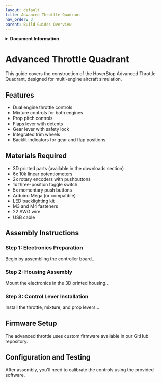 ```yaml
---
layout: default
title: Advanced Throttle Quadrant
nav_order: 3
parent: Build Guides Overview
---
```


<details markdown="1">
<summary><strong>Document Information</strong></summary>

| Document Title | HoverStop Advanced Throttle Quadrant Build Guide |
| :---- | ----- |
| **Document Number** | 0004 |
| **Version Number** | 1.0 |
| **Effective Date** | 03/05/25 |
| **Prepared By** | HoverStop Documentation Team |
| **Reviewed By** |  |
| **Approved By** |  |
| **Next Review Date** | 03/11/25 |
| **Confidentiality** | ☒ Public ☐ Internal Use ☐ Confidential ☐ Restricted |
| **Location** | GitHub - hover-stop/docs |

| Version | Date | Description of Change | Changed By |
| ----- | ----- | ----- | ----- |
| 1.0 | 03/05/25 | Initial release | HoverStop Docs Team |
|  |  |  |  |

</details>

# Advanced Throttle Quadrant

This guide covers the construction of the HoverStop Advanced Throttle Quadrant, designed for multi-engine aircraft simulation.

## Features

- Dual engine throttle controls
- Mixture controls for both engines
- Prop pitch controls
- Flaps lever with detents
- Gear lever with safety lock
- Integrated trim wheels
- Backlit indicators for gear and flap positions

## Materials Required

- 3D printed parts (available in the downloads section)
- 6x 10k linear potentiometers
- 2x rotary encoders with pushbuttons
- 1x three-position toggle switch
- 5x momentary push buttons
- Arduino Mega (or compatible)
- LED backlighting kit
- M3 and M4 fasteners
- 22 AWG wire
- USB cable

## Assembly Instructions

### Step 1: Electronics Preparation
Begin by assembling the controller board...

### Step 2: Housing Assembly
Mount the electronics in the 3D printed housing...

### Step 3: Control Lever Installation
Install the throttle, mixture, and prop levers...

## Firmware Setup

The advanced throttle uses custom firmware available in our GitHub repository.

## Configuration and Testing

After assembly, you'll need to calibrate the controls using the provided software.